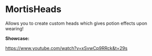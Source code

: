 # MortisHeads
Allows you to create custom heads which gives potion effects upon wearing!

**Showcase:**

https://www.youtube.com/watch?v=xSvwCp9RRck&t=29s
